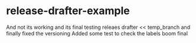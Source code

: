 # release-drafter-example
And not its working and its final
testing releaes drafter << temp_branch
and finally fixed the versioning
Added some test to check the labels
boom final
